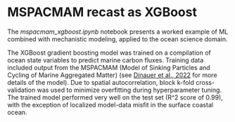 <h1>MSPACMAM recast as XGBoost</h1>
<p>The <em>mspacmam_xgboost.ipynb</em> notebook presents a worked example of ML combined with mechanistic modeling, applied to the ocean science domain.</p>
<p>The XGBoost gradient boosting model was trained on a compilation of ocean state variables to predict marine carbon fluxes. Training data included output from the MSPACMAM (Model of Sinking Particles and Cycling of Marine Aggregated Matter) (see <a href="https://doi.org/10.1029/2021GB007131">Dinauer et al., 2022</a> for more details of the model). Due to spatial autocorrelation, block k-fold cross-validation was used to minimize overfitting during hyperparameter tuning. The trained model performed very well on the test set (R^2 score of 0.99), with the exception of localized model-data misfit in the surface coastal ocean.</p>
